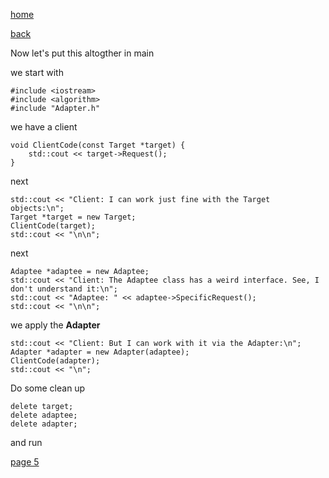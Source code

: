[home](./page01.md)

[back](./page03.md)

Now let's put this altogther in main

we start with

```
#include <iostream>
#include <algorithm>
#include "Adapter.h"
```

we have a client
```
void ClientCode(const Target *target) {
    std::cout << target->Request();
}
```

next

```
std::cout << "Client: I can work just fine with the Target objects:\n";
Target *target = new Target;
ClientCode(target);
std::cout << "\n\n";
```

next
```
Adaptee *adaptee = new Adaptee;
std::cout << "Client: The Adaptee class has a weird interface. See, I don't understand it:\n";
std::cout << "Adaptee: " << adaptee->SpecificRequest();
std::cout << "\n\n";
```

we apply the **Adapter**

```
std::cout << "Client: But I can work with it via the Adapter:\n";
Adapter *adapter = new Adapter(adaptee);
ClientCode(adapter);
std::cout << "\n";
```

Do some clean up

```
delete target;
delete adaptee;
delete adapter;
```

and run



[page 5](./page05.md)
